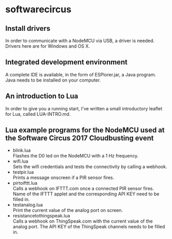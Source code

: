# softwarecircus
## Install drivers
In order to communicate with a NodeMCU via USB, a driver is needed. Drivers here are for Windows and OS X. 

## Integrated development environment
A complete IDE is available, in the form of ESPlorer.jar, a Java program. Java needs to be installed on your computer.

## An introduction to Lua
In order to give you a running start, I've written a small introductory leaflet for Lua, called LUA-INTRO.md.

## Lua example programs for the NodeMCU used at the Software Circus 2017 Cloudbusting event
* blink.lua  
Flashes the D0 led on the NodeMCU with a 1 Hz frequency.
* wifi.lua  
Sets the wifi credentials and tests the connectivity by calling a webhook.
* testpir.lua  
Prints a message onscreen if a PIR sensor fires.
* pirtoifttt.lua  
Calls a webhook on IFTTT.com once a connected PIR sensor fires. Name of the IFTTT applet and the corresponding API KEY need to be filled in.
* testanalog.lua  
Print the current value of the analog port on screen.  
* resistancetothingspeak.lua  
Calls a webhook on ThingSpeak.com with the current value of the analog port. The API KEY of the ThingSpeak channels needs to be filled in.
